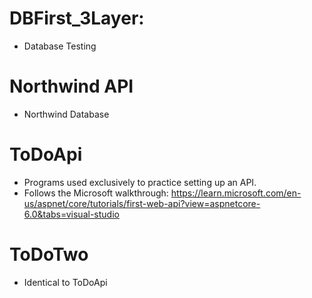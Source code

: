 # DBFirst_3Layer:
- Database Testing

# Northwind API
- Northwind Database

# ToDoApi
- Programs used exclusively to practice setting up an API.
- Follows the Microsoft walkthrough: https://learn.microsoft.com/en-us/aspnet/core/tutorials/first-web-api?view=aspnetcore-6.0&tabs=visual-studio

# ToDoTwo
- Identical to ToDoApi 